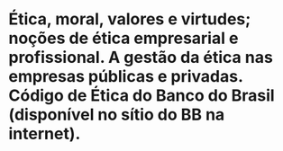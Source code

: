 
# Ética, moral, valores e virtudes; noções de ética empresarial e profissional. A gestão da ética nas empresas públicas e privadas. Código de Ética do Banco do Brasil (disponível no sítio do BB na internet).